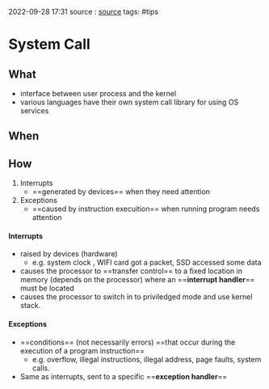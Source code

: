 2022-09-28 17:31
source : [source]()
tags: #tips 

# System Call


## What
- interface between user process and the kernel
- various languages have their own system call library for using OS services


## When


## How

1. Interrupts
	- ==generated by devices== when they need attention
2. Exceptions
	- ==caused by instruction execuition== when running program needs attention

#### Interrupts
- raised by devices (hardware)
	- e.g. system clock , WIFI card got a packet, SSD accessed some data
- causes the processor to ==transfer control== to a fixed location in memory (depends on the processor) where an ==**interrupt handler**== must be located
- causes the processor to switch in to priviledged mode and use kernel stack.

#### Exceptions
- ==conditions== (not necessarily errors) ==that occur during the execution of a program instruction== 
	- e.g. overflow, illegal instructions, illegal address, page faults, system calls.
- Same as interrupts, sent to a specific ==**exception handler**==